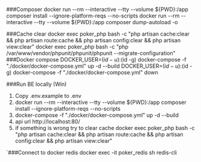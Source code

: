 ###Composer
docker run --rm --interactive --tty --volume ${PWD}:/app composer install --ignore-platform-reqs --no-scripts
docker run --rm --interactive --tty --volume ${PWD}:/app composer dump-autoload -o

###Cache clear
docker exec poker_php bash -c "php artisan cache:clear && php artisan route:cache && php artisan config:clear && php artisan view:clear"
docker exec poker_php bash -c "php /var/www/vendor/phpunit/phpunit/phpunit --migrate-configuration"
###Docker compose
DOCKER_USER=$(id -u):$(id -g) docker-compose -f "./docker/docker-compose.yml" up -d --build
DOCKER_USER=$(id -u):$(id -g) docker-compose -f "./docker/docker-compose.yml" down

###Run BE locally (Win)
1. Copy .env.example to .env
2. docker run --rm --interactive --tty --volume ${PWD}:/app composer install --ignore-platform-reqs --no-scripts
3. docker-compose -f "./docker/docker-compose.yml" up -d --build
4. api url http://localhost:80/
5. if something is wrong try to clear cache docker exec poker_php bash -c "php artisan cache:clear && php artisan route:cache && php artisan config:clear && php artisan view:clear"

`###Connect to docker redis
docker exec -it poker_redis sh
redis-cli
